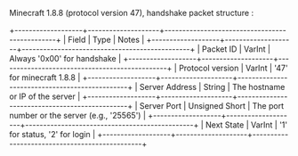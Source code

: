 Minecraft 1.8.8 (protocol version 47), handshake packet structure :

+-------------------+--------------------+-----------------------------------------------+
|        Field      |         Type       |                     Notes                     |
+-------------------+--------------------+-----------------------------------------------+
| Packet ID         |    VarInt          | Always '0x00' for handshake                   |
+-------------------+--------------------+-----------------------------------------------+
| Protocol version  |    VarInt          | '47' for minecraft 1.8.8                      |
+-------------------+--------------------+-----------------------------------------------+
| Server Address    |    String          | The hostname or IP of the server              |
+-------------------+--------------------+-----------------------------------------------+
| Server Port       |    Unsigned Short  | The port number or the server (e.g., '25565') |
+-------------------+--------------------+-----------------------------------------------+
| Next State        |    VarInt          | '1' for status, '2' for login                 |
+-------------------+--------------------+-----------------------------------------------+